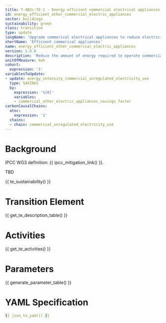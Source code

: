 ```yaml
---
title: T-4B2c-TE-1 - Energy efficient commercial electrical appliances
id: energy_efficient_other_commercial_electric_appliances
sector: buildings
sustainability: green
class: transition
type: update
longName: 'Upgrade commerical electrical appliances to reduce electricity use'
shortName: 'Efficient commerical appliances'
name: energy_efficient_other_commercial_electric_appliances                
version: 2.0.0
description: 'Reduce the amount of energy required to operate commercial electrical appliances'
unitOfMeasure: kwh
cohort:
  expression: '1'
variablesToUpdate:
- update: energy_intensity_commercial_unregulated_electricity_use
  type: SAVINGS
  by:
    expression: '%[0]'
    variables:
    - commercial_other_electric_appliances_savings_factor
carbonCausalChains:
  atoc:
    expression: '1'
  chains:
  - chain: commercial_unregulated_electricity_use
---
```


# Background

IPCC WG3 definition: {{ ipcc_mitigation_link() }}.

TBD




{{ te_sustainability() }}

# Transition Element

{{ get_te_description_table() }}




# Activities

{{ get_te_activities() }}


# Parameters

{{ generate_parameter_table() }}


# YAML Specification

```yaml
{{ json_to_yaml() }}
```
